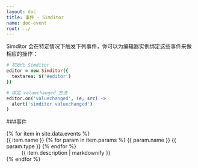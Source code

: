 ```yaml
---
layout: doc
title: 事件 - Simditor
name: doc-event
root: ../
---
```


Simditor 会在特定情况下触发下列事件，你可以为编辑器实例绑定这些事件来做相应的操作：

```coffee
# 初始化 Simditor
editor = new Simditor({
  textarea: $('#editor')
})

# 绑定 valuechanged 方法
editor.on('valuechanged', (e, src) ->
  alert('simditor valuechanged')
)
```

###事件

<dl class="doc-events">
  {% for item in site.data.events %}
    <dt id="anchor-{{ item.name }}">
      <!--<span class="icon fa fa-caret-down"></span>-->
      <span class="name">{{ item.name }}</span>
      <span class="params">
        {% for param in item.params %}
          <span class="param">
            <span class="param-name">{{ param.name }}</span>
            <span class="param-type">{{ param.type }}</span>
          </span>
        {% endfor %}
      </span>
    </dt>
    <dd class="expand">
      {{ item.description | markdownify }}
    </dd>
  {% endfor %}
</dl>
